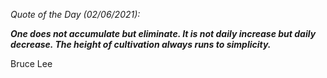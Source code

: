 *Quote of the Day (02/06/2021):*

_**One does not accumulate but eliminate.
It is not daily increase but daily
decrease. The height of cultivation
always runs to simplicity.**_

Bruce Lee